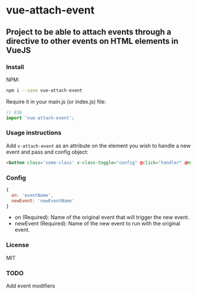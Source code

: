 # vue-attach-event
## Project to be able to attach events through a directive to other events on HTML elements in VueJS

### Install  

NPM:  
```bash
npm i --save vue-attach-event
```
Require it in your main.js (or index.js) file:

```javascript
// ES6
import 'vue-attach-event';
```

### Usage instructions  

Add `v-attach-event` as an attribute on the element you wish to handle a new event and pass and config object:

```html
<button class='some-class' v-class-toggle="config" @click="handler" @my-event="handler2">
```

### Config

```javascript
{
  on: 'eventName',
  newEvent: 'newEventName'
}
```
- on (Required): Name of the original event that will trigger the new event.
- newEvent (Required): Name of the new event to run with the original event.

### License
MIT

### TODO
Add event modifiers